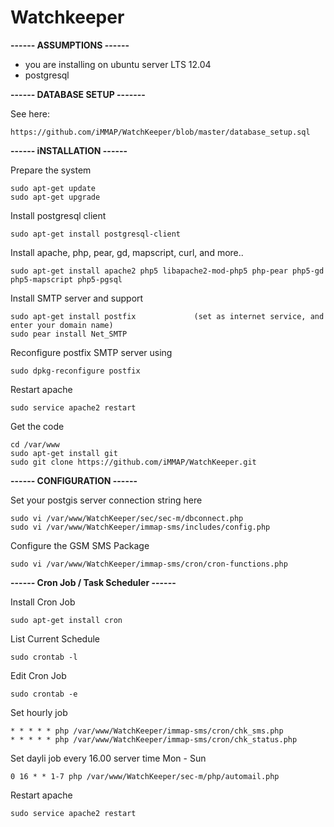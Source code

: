 Watchkeeper
============

<b>------ ASSUMPTIONS ------</b>
- you are installing on ubuntu server LTS 12.04
- postgresql 

<b>------ DATABASE SETUP -------</b>

See here: 

    https://github.com/iMMAP/WatchKeeper/blob/master/database_setup.sql

<b>------ iNSTALLATION ------</b>         

Prepare the system

    sudo apt-get update
    sudo apt-get upgrade

Install postgresql client

    sudo apt-get install postgresql-client 
    
Install apache, php, pear, gd, mapscript, curl, and more..

    sudo apt-get install apache2 php5 libapache2-mod-php5 php-pear php5-gd php5-mapscript php5-pgsql
    
Install SMTP server and support

    sudo apt-get install postfix             (set as internet service, and enter your domain name)
    sudo pear install Net_SMTP
    
Reconfigure postfix SMTP server using

    sudo dpkg-reconfigure postfix
    
Restart apache

    sudo service apache2 restart
    
Get the code

    cd /var/www
    sudo apt-get install git
    sudo git clone https://github.com/iMMAP/WatchKeeper.git

<b>------ CONFIGURATION ------</b>   

Set your postgis server connection string here

    sudo vi /var/www/WatchKeeper/sec/sec-m/dbconnect.php
    sudo vi /var/www/WatchKeeper/immap-sms/includes/config.php
    
Configure the GSM SMS Package

    sudo vi /var/www/WatchKeeper/immap-sms/cron/cron-functions.php
    
<b>------ Cron Job / Task Scheduler ------</b>

Install Cron Job

    sudo apt-get install cron
    
List Current Schedule

    sudo crontab -l
    
Edit Cron Job
    
    sudo crontab -e

Set hourly job

    * * * * * php /var/www/WatchKeeper/immap-sms/cron/chk_sms.php
    * * * * * php /var/www/WatchKeeper/immap-sms/cron/chk_status.php
    
Set dayli job every 16.00 server time Mon - Sun

    0 16 * * 1-7 php /var/www/WatchKeeper/sec-m/php/automail.php
    

Restart apache

    sudo service apache2 restart
    
    
